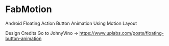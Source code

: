 # FabMotion
Android Floating Action Button Animation Using Motion Layout

Design Credits Go to JohnyVino -> https://www.uplabs.com/posts/floating-button-animation
